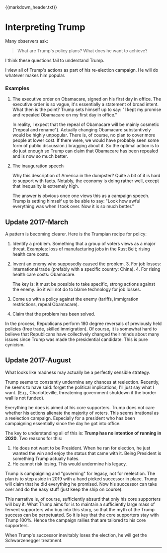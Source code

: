 {{markdown_header.txt}}

# Interpreting Trump #

Many observers ask: 

> What are Trump's policy plans? What does he want to achieve?

I think these questions fail to understand Trump.

I view all of Trump's actions as part of his re-election campaign. He will do whatever makes him popular. 

### Examples ###

1. The executive order on Obamacare, signed on his first day in office.
	The executive order is so vague, it's essentially a statement of broad intent. What then is the point? Trump sets himself up to say: "I kept my promise and repealed Obamacare on my first day in office."
	
	In reality, I expect that the repeal of Obamacare will be mainly cosmetic ("repeal and rename"). Actually changing Obamacare substantively would be highly unpopular. There is, of course, no plan to cover more people at lower cost. If there were, we would have probably seen some form of public discussion / bragging about it. So the optimal action is to do just enough so Trump can claim that Obamacare has been repealed and is now so much better.

2. The inauguration speech

	Why this description of America in the dumpster? Quite a bit of it is hard to support with facts. Notably, the economy is doing rather well, except that inequality is extremely high.

	The answer is obvious once one views this as a campaign speech. Trump is setting himself up to be able to say: "Look how awful everything was when I took over. Now it is so much better."

## Update 2017-March ##

A pattern is becoming clearer. Here is the Trumpian recipe for policy:

1. Identify a problem. Something that a group of voters views as a major threat. Examples: loss of manufacturing jobs in the Rust Belt; rising health care costs.
2. Invent an enemy who supposedly caused the problem.
	3. For job losses: international trade (prefably with a specific country: China).
	4. For rising health care costs: Obamacare.

	The key is: it must be possible to take specific, strong actions against the enemy. So it will not do to blame technology for job losses.
3. Come up with a policy against the enemy (tariffs, immigration restrictions, repeal Obamacare).
4. Claim that the problem has been solved.

In the process, Republicans perform 180 degree reversals of previously held policies (free trade, skilled immigration). Of course, it is somewhat hard to believe that Republicans have collectively changed their minds about many issues since Trump was made the presidential candidate. This is pure cynicism.

## Update 2017-August ##

What looks like madness may actually be a perfectly sensible strategy.

Trump seems to constantly undermine any chances at reelection. Recently, he seems to have said: forget the political implications; I'll just say what I want. (E.g., Charlotteville, threatening government shutdown if the border wall is not funded).

Everything he does is aimed at his core supporters. Trump does not care whether his actions alienate the majority of voters. This seems irrational as a reelection campaign. Especially for a president who has been campaigning essentially since the day he got into office.

The key to understanding all of this is: **Trump has no intention of running in 2020**. Two reasons for this:

1. He does not want to be President. When he ran for election, he just wanted the win and enjoy the status that came with it. Being President is something Trump actually hates.
2. He cannot risk losing. This would undermine his legacy.

Trump is campaigning and "governing" for legacy, not for reelection. The plan is to step aside in 2019 with a hand picked successor in place. Trump will claim that he did everything he promised. Now his successor can take over and do the easy stuff (just keep the ship on course).

This narrative is, of course, sufficiently absurd that only his core supporters will buy it. What Trump aims for is to maintain a sufficiently large mass of fervent supporters who buy into this story, so that the myth of the Trump success can be perpetuated. So it is key that the core supporters stay with Trump 100%. Hence the campaign rallies that are tailored to his core supporters.

When Trump's successor inevitably loses the election, he will get the Schwarzenegger treatment.

--------